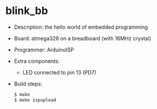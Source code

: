 # blink_bb

* Description: the hello world of embedded programming

* Board: atmega328 on a breadboard (with 16MHz crystal)

* Programmer: ArduinoISP

* Extra components:
  + LED connected to pin 13 (PD7)

* Build steps:

  ```bash
  $ make
  $ make ispupload
  ```